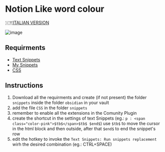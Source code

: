 # Notion Like word colour
:it:[ITALIAN VERSION](https://github.com/gorlix/Obsidian-Color/blob/main/README.md)

![image](https://github.com/gorlix/Obsidian-Color/assets/39005603/5b5101a0-d8b9-4aff-8657-de94744c8d02)

## Requirments
- [Text Snippets](https://github.com/ArianaKhit/text-snippets-obsidian)
- [My Snippets](https://github.com/chetachiezikeuzor/MySnippets-Plugin)
- [CSS](https://github.com/gorlix/Obsidian-Color/blob/main/Text-Color.css)

## Instructions
1. Download all the requirments and create (if not present) the folder `snippets` inside the folder `obsidian` in your vault
2. add the file `CSS` in the folder `snippets`
3. remember to enable all the extensions in the Comunity Plugin
4. create the shortcut in the settings of text Snippets (eg.: `p : <span class="color-pink">$tb$</span>$tb$ $end$`)
   use `$tb$` to move the cursor in the html block and then outside, after that `$end$` to end the snippet's row
5. edit the hotkey to invoke the `Text Snippets: Run snippets replacement` wirh the desired combination (eg.: CTRL+SPACE)
